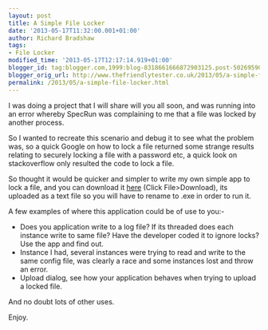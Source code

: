 ```yaml
---
layout: post
title: A Simple File Locker
date: '2013-05-17T11:32:00.001+01:00'
author: Richard Bradshaw
tags:
- File Locker
modified_time: '2013-05-17T12:17:14.919+01:00'
blogger_id: tag:blogger.com,1999:blog-8318661666872903125.post-5026959054289246931
blogger_orig_url: http://www.thefriendlytester.co.uk/2013/05/a-simple-file-locker.html
permalink: /2013/05/a-simple-file-locker.html
---
```


I was doing a project that I will share will you all soon, and was running into an error whereby SpecRun was complaining to me that a file was locked by another process.  

So I wanted to recreate this scenario and debug it to see what the problem was, so a quick Google on how to lock a file returned some strange results relating to securely locking a file with a password etc, a quick look on stackoverflow only resulted the code to lock a file.  

So thought it would be quicker and simpler to write my own simple app to lock a file, and you can download it [here](https://docs.google.com/file/d/0B11AaEUdgzxgYldxb0dGNEROT28/edit?usp=sharing) (Click File>Download), its uploaded as a text file so you will have to rename to .exe in order to run it.  

A few examples of where this application could be of use to you:-  

*   Does you application write to a log file? If its threaded does each instance write to same file? Have the developer coded it to ignore locks? Use the app and find out.
*   Instance I had, several instances were trying to read and write to the same config file, was clearly a race and some instances lost and throw an error.
*   Upload dialog, see how your application behaves when trying to upload a locked file.

And no doubt lots of other uses.

Enjoy.